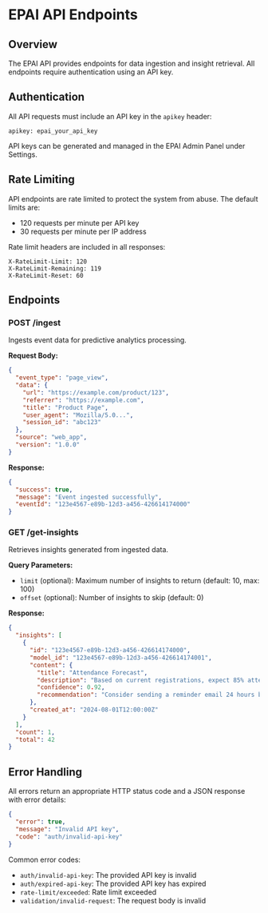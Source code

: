 # EPAI API Endpoints

## Overview

The EPAI API provides endpoints for data ingestion and insight retrieval. All endpoints require authentication using an API key.

## Authentication

All API requests must include an API key in the `apikey` header:

```
apikey: epai_your_api_key
```

API keys can be generated and managed in the EPAI Admin Panel under Settings.

## Rate Limiting

API endpoints are rate limited to protect the system from abuse. The default limits are:

- 120 requests per minute per API key
- 30 requests per minute per IP address

Rate limit headers are included in all responses:

```
X-RateLimit-Limit: 120
X-RateLimit-Remaining: 119
X-RateLimit-Reset: 60
```

## Endpoints

### POST /ingest

Ingests event data for predictive analytics processing.

**Request Body:**

```json
{
  "event_type": "page_view",
  "data": {
    "url": "https://example.com/product/123",
    "referrer": "https://example.com",
    "title": "Product Page",
    "user_agent": "Mozilla/5.0...",
    "session_id": "abc123"
  },
  "source": "web_app",
  "version": "1.0.0"
}
```

**Response:**

```json
{
  "success": true,
  "message": "Event ingested successfully",
  "eventId": "123e4567-e89b-12d3-a456-426614174000"
}
```

### GET /get-insights

Retrieves insights generated from ingested data.

**Query Parameters:**

- `limit` (optional): Maximum number of insights to return (default: 10, max: 100)
- `offset` (optional): Number of insights to skip (default: 0)

**Response:**

```json
{
  "insights": [
    {
      "id": "123e4567-e89b-12d3-a456-426614174000",
      "model_id": "123e4567-e89b-12d3-a456-426614174001",
      "content": {
        "title": "Attendance Forecast",
        "description": "Based on current registrations, expect 85% attendance",
        "confidence": 0.92,
        "recommendation": "Consider sending a reminder email 24 hours before the event"
      },
      "created_at": "2024-08-01T12:00:00Z"
    }
  ],
  "count": 1,
  "total": 42
}
```

## Error Handling

All errors return an appropriate HTTP status code and a JSON response with error details:

```json
{
  "error": true,
  "message": "Invalid API key",
  "code": "auth/invalid-api-key"
}
```

Common error codes:

- `auth/invalid-api-key`: The provided API key is invalid
- `auth/expired-api-key`: The provided API key has expired
- `rate-limit/exceeded`: Rate limit exceeded
- `validation/invalid-request`: The request body is invalid
